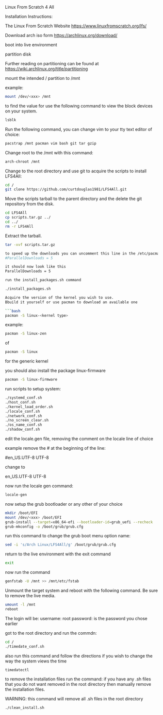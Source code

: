 Linux From Scratch 4 All

Installation Instructions:

The Linux From Scratch Website https://www.linuxfromscratch.org/lfs/

Download arch iso form https://archlinux.org/download/

boot into live environment

partition disk

Further reading on partitioning can be found at https://wiki.archlinux.org/title/partitioning

mount the intended / partition to /mnt

example:
```bash
mount /dev/<xxx> /mnt
```

to find the value for <xxx> use the following command to view the block devices on your system.

```bash
lsblk
```

Run the following command, you can change vim to your tty text editor of choice:

```bash
pacstrap /mnt pacman vim bash git tar gzip
```

Change root to the /mnt with this command:

```bash
arch-chroot /mnt
```

Change to the root directory and use git to acquire the scripts to install LFS4All:

```bash
cd /
git clone https://github.com/curtdouglas1981/LFS4All.git
```

Move the scripts tarball to the parent directory and the delete the git repository from the disk.

```bash
cd LFS4All
cp scripts.tar.gz ../
cd ../
rm -r LFS4All
```

Extract the tarball.

```bash
tar -xvf scripts.tar.gz

to speed up the downloads you can uncomment this line in the /etc/pacman.conf file
#ParallelDownloads = 5

it should now look like this
ParallelDownloads = 5

run the install_packages.sh command

./install_packages.sh

Acquire the version of the kernel you wish to use.
Bbuild it yourself or use pacman to download an available one

```bash
pacman -S linux-<kernel type>
```

example:
```bash
pacman -S linux-zen
```
of
```bash
pacman -S linux
```

for the generic kernel

you should also install the package linux-firmware

```bash
pacman -S linux-firmware
```

run scripts to setup system:

```bash
./systemd_conf.sh
./host_conf.sh
./kernel_load_order.sh
./locale_conf.sh
./network_conf.sh
./no_screen_clear.sh
./os_name_conf.sh
./shadow_conf.sh
```

edit the locale.gen file, removing the comment on the locale line of choice

example remove the # at the beginning of the line:

#en_US.UTF-8 UTF-8

change to

en_US.UTF-8 UTF-8

now run the locale gen command:

```bash
locale-gen
```

now setup the grub bootloader or any other of your choice

```bash
mkdir /boot/EFI
mount /dev/<xxx> /boot/EFI
grub-install --target=x86_64-efi --bootloader-id=grub_uefi --recheck
grub-mkconfig -o /boot/grub/grub.cfg
```

run this command to change the grub boot menu option name:

```bash
sed -i 's/Arch Linux/LFS4All/g' /boot/grub/grub.cfg
```

return to the live environment with the exit command

```bash
exit
```

now run the command

```bash
genfstab -U /mnt >> /mnt/etc/fstab
```

Unmount the target system and reboot with the following command.
Be sure to remove the live media.

```bash
umount -l /mnt
reboot
```

The login will be:
username: root
password: is the password you chose earlier

got to the root directory and run the commdn:

```bash
cd /
./timedate_conf.sh
```

also run this command and follow the directions if you wish to change the way the system views the time

```bash
timedatectl
```

to remove the installation files run the command:
if you have any .sh files that you do not want removed in the root directory then manually remove the installation files.

WARNING: this command will remove all .sh files in the root directory
```bash
./clean_install.sh
```
